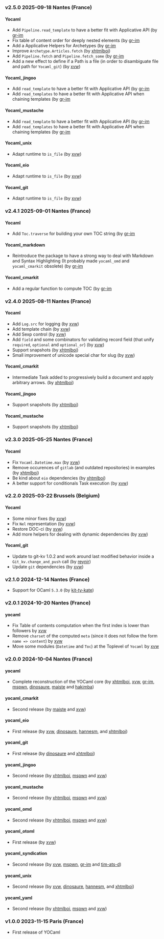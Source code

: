 ### v2.5.0 2025-09-18 Nantes (France)

#### Yocaml

- Add `Pipeline.read_template` to have a better fit with Applicative API (by [gr-im](https://github.com/gr-im)
- Fix table of content order for deeply nested elements (by [gr-im](https://github.com/gr-im)
- Add a Applicative Helpers for Archetypes (by [gr-im](https://github.com/gr-im)
- Improve `Archetype.Articles.fetch` (by [xhtmlboi](https://github.com/xhtmlboi))
- Add `Pipeline.fetch` and `Pipeline.fetch_some` (by [gr-im](https://github.com/gr-im)
- Add a new effect to define if a Path is a file (in order to disambiguate file and path for `Yocaml_git`) (by [xvw](https://xvw.lol))

#### Yocaml_jingoo

- Add `read_template` to have a better fit with Applicative API (by [gr-im](https://github.com/gr-im)
- Add `read_templates` to have a better fit with Applicative API when chaining templates (by [gr-im](https://github.com/gr-im)

#### Yocaml_mustache

- Add `read_template` to have a better fit with Applicative API (by [gr-im](https://github.com/gr-im)
- Add `read_templates` to have a better fit with Applicative API when chaining templates (by [gr-im](https://github.com/gr-im)

#### Yocaml_unix

- Adapt runtime to `is_file` (by [xvw](https://xvw.lol))

#### Yocaml_eio

- Adapt runtime to `is_file` (by [xvw](https://xvw.lol))

#### Yocaml_git

- Adapt runtime to `is_file` (by [xvw](https://xvw.lol))


### v2.4.1 2025-09-01 Nantes (France)

#### Yocaml

- Add `Toc.traverse` for building your own TOC string (by [gr-im](https://github.com/gr-im)

#### Yocaml_markdown

- Reintroduce the package to have a strong way to deal with Markdown and Syntax Highlighting (It probably made `yocaml_omd` and `yocaml_cmarkit` obsolete) (by [gr-im](https://github.com/gr-im)

#### Yocaml_cmarkit

- Add a regular function to compute TOC (by [gr-im](https://github.com/gr-im)

### v2.4.0 2025-08-11 Nantes (France)

#### Yocaml

- Add `Log.src` for logging (by [xvw](https://xvw.lol))
- Add template chain (by [xvw](https://xvw.lol))
- Add Sexp control (by [xvw](https://xvw.lol))
- Add `field` and some combinators for validating record field (that unify `required`, `optional` and `optional_or`) (by [xvw](https://xvw.lol))
- Support snapshots (by [xhtmlboi](https://github.com/xhtmlboi))
- Small improvement of unicode special char for slug (by [xvw](https://xvw.lol))

#### Yocaml_cmarkit

- Intermediate Task added to progressively build a document and apply arbitrary arrows. (by [xhtmlboi](https://github.com/xhtmlboi))

#### Yocaml_jingoo

- Support snapshots (by [xhtmlboi](https://github.com/xhtmlboi))

#### Yocaml_mustache

- Support snapshots (by [xhtmlboi](https://github.com/xhtmlboi))

### v2.3.0 2025-05-25 Nantes (France)

#### Yocaml

- Fix `Yocaml.Datetime.max` (by [xvw](https://xvw.lol))
- Remove occurences of `gitlab` (and outdated repositories) in examples (by [xhtmlboi](https://github.com/xhtmlboi))
- Be kind about `eio` dependencies (by [xhtmlboi](https://github.com/xhtmlboi))
- A better support for conditionals Task execution (by [xvw](https://xvw.lol))

### v2.2.0 2025-03-22 Brussels (Belgium)

#### Yocaml

- Some minor fixes (by [xvw](https://xvw.lol))
- Fix `Nel` representation (by [xvw](https://xvw.lol))
- Restore DOC-ci (by [xvw](https://xvw.lol))
- Add more helpers for dealing with dynamic dependencies (by [xvw](https://xvw.lol))

#### Yocaml_git

- Update to git-kv 1.0.2 and work around last modified behavior inside a `Git_kv.change_and_push` call (by [reynir](https://reyn.ir))
- Update `git` dependencies (by [xvw](https://xvw.lol))


### v2.1.0 2024-12-14 Nantes (France)

- Support for OCaml `5.3.0` (by [kit-ty-kate](https://github.com/kit-ty-kate))


### v2.0.1 2024-10-20 Nantes (France)

#### yocaml

- Fix Table of contents computation when the first index is lower than followers by [xvw](https://github.com/xvw)
- Remove `charset` of the computed `meta` (since it does not follow the form `name => content`) by [xvw](https://github.com/xvw)
- Move some modules (`Datetime` and `Toc`) at the Toplevel of `Yocaml` by [xvw](https://github.com/xvw)


### v2.0.0 2024-10-04 Nantes (France)

#### yocaml

- Complete reconstruction of the YOCaml core (by [xhtmlboi](https://github.com/xhtmlboi), [xvw](https://github.com/xvw), [gr-im](https://github.com/gr-im), [mspwn](https://github.com/mspwn), [dinosaure](https://github.com/dinosaure), [maiste](https://github.com/maiste) and [hakimba](https://github.com/Hakimba))

#### yocaml_cmarkit

- Second release (by [maiste](https://github.com/maiste) and [xvw](https://github.com/xvw))

#### yocaml_eio

- First release (by [xvw](https://github.com/xvw), [dinosaure](https://github.com/dinosaure), [hannesm](https://github.com/hannesm), and [xhtmlboi](https://github.com/xhtmlboi))

#### yocaml_git

- First release (by [dinosaure](https://github.com/dinosaure) and [xhtmlboi](https://github.com/xhtmlboi))


#### yocaml_jingoo

- Second release (by [xhtmlboi](https://github.com/xhtmlboi), [mspwn](https://github.com/mspwn) and [xvw](https://github.com/xvw))

#### yocaml_mustache

- Second release (by [xhtmlboi](https://github.com/xhtmlboi), [mspwn](https://github.com/mspwn) and [xvw](https://github.com/xvw))

#### yocaml_omd

- Second release (by [xhtmlboi](https://github.com/xhtmlboi), [mspwn](https://github.com/mspwn) and [xvw](https://github.com/xvw))

#### yocaml_otoml

- First release (by [xvw](https://github.com/xvw))

#### yocaml_syndication

- Second release (by [xvw](https://github.com/xvw), [mspwn](https://github.com/mspwn), [gr-im](https://github.com/gr-im) and [tim-ats-d](https://github.com/Tim-ats-d))

#### yocaml_unix

- Second release (by [xvw](https://github.com/xvw), [dinosaure](https://github.com/dinosaure), [hannesm](https://github.com/hannesm), and [xhtmlboi](https://github.com/xhtmlboi))

#### yocaml_yaml

- Second release (by [xhtmlboi](https://github.com/xhtmlboi), [mspwn](https://github.com/mspwn) and [xvw](https://github.com/xvw))

### v1.0.0 2023-11-15 Paris (France)

- First release of YOCaml
